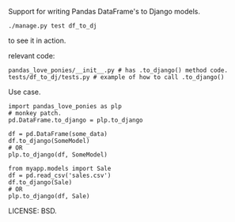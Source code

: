 Support for writing Pandas DataFrame's to Django models.

    ./manage.py test df_to_dj

to see it in action.

relevant code:

    pandas_love_ponies/__init__.py # has .to_django() method code.
    tests/df_to_dj/tests.py # example of how to call .to_django()

Use case.

    import pandas_love_ponies as plp
    # monkey patch.
    pd.DataFrame.to_django = plp.to_django

    df = pd.DataFrame(some_data)
    df.to_django(SomeModel)
    # OR
    plp.to_django(df, SomeModel)

    from myapp.models import Sale
    df = pd.read_csv('sales.csv')
    df.to_django(Sale)
    # OR
    plp.to_django(df, Sale)

LICENSE: BSD.
